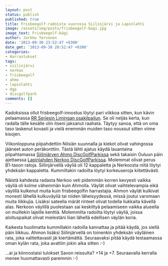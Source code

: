 ```yaml
---
layout: post
status: publish
published: true
title: Frisbeegolf-radoista vuorossa Siilinjärvi ja Lapinlahti
image: /assets/img/posts/frisbeegolf-bagi.jpg
image_text: Frisbeegolf-bägi
author: Jarkko Tervonen
date: '2013-09-30 23:52:47 +0300'
date_gmt: '2013-09-30 20:52:47 +0300'
categories:
- Harrastukset
tags:
- siilinjärvi
- nerkoo
- frisbeegolf
- ahmo
- lapinlahti
- dgp
- discgolfpark
comments: []
---
```

Kadoksissa ollut frisbeegolf-innostus löytyi pari viikkoa sitten, kun kävin pelaamassa [RR Seriesin Limingan osakilpailun](http://www.pdga.com/tournament_results/107414). Se oli neljäs kerta, kun radalla tälle kesälle olin itseni jaksanut raahata. Täytyy sanoa, että on oma taso laskenut kovasti ja vielä enemmän muiden taso noussut sitten viime kisojen.

Viikonloppuna piipahdettiin Nilsiän suunnalla ja kiekot olivat vahingossa jääneet auton peräkonttiin. Tästä lähti ajatus käydä lauantaina piipahtamassa [Siilinjärven Ahmo DiscGolfParkissa](http://frisbeegolfradat.fi/rata/ahmo_discgolfpark) sekä takaisin Ouluun päin ajettaessa [Lapinlahden Nerkoo DiscGolfParkissa](http://frisbeegolfradat.fi/rata/nerkoo_discgolfpark_lapinlahti). Molemmat olivat perus B1-tason ratoja. Siilinjärvellä väyliä oli 12 kappaletta ja Nerkoosta niitä löytyi yhdeksän kappaletta. Kummiltakin radoilta löytyi korkeuseroja kiitettävästi.

Näistä kahdesta radasta Nerkoo veti pidemmän korren kevyesti vaikka väyliä oli kolme vähemmän kuin Ahmolla. Väylät olivat vaihtelevampia eikä väylillä kulkenut muita kuin frisbeegolfin harrastajia. Ahmon väylät kulkivat monesti lähellä kulkuväyliä tai niiden läheisyydessä, missä joutui varomaan muita liikkujia. Lisäksi sateella märät rinteet olivat todella liukkaita kävellä alas. Nerkoon väylillä puolestaan sai keskittyä pelaamiseen vaikka alueella on muillekin lajeille kenttiä. Molemmilta radoilta löytyi väyliä, joissa aloituspaikat olivat mielestäni liian lähellä edellisen väylän koria.

Kaikesta huolimatta kummillakin radoilla kannattaa ja pitää käydä, jos siellä päin liikkuu. Ahmon lisäksi Siilinjärvellä on toinenkin yhdeksän väyläinen rata, joka valitettavasti jäi kiertämättä. Seuraavaksi pitää käydä testaamassa oman kylän rata, joka avattiin jokin aika sitten :-)

...ai ja kiinnostaisi tulokset Savon reissulta? +14 ja +7. Seuraavalla kerralla menee huomattavasti paremmin :-)
